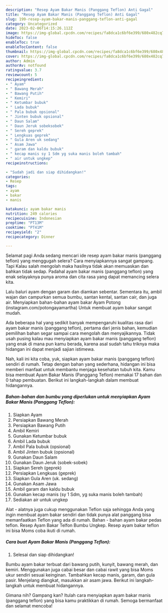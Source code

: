 ```yaml
---
description: "Resep Ayam Bakar Manis (Panggang Teflon) Anti Gagal"
title: "Resep Ayam Bakar Manis (Panggang Teflon) Anti Gagal"
slug: 199-resep-ayam-bakar-manis-panggang-teflon-anti-gagal
category: Uncategorized
date: 2023-02-06T14:15:26.112Z
image: https://img-global.cpcdn.com/recipes/fa8dca1c6bf6e399/680x482cq70/ayam-bakar-manis-panggang-teflon-foto-resep-utama.jpg
hideToc: false
enableToc: true
enableTocContent: false
thumbnail: https://img-global.cpcdn.com/recipes/fa8dca1c6bf6e399/680x482cq70/ayam-bakar-manis-panggang-teflon-foto-resep-utama.jpg
cover: https://img-global.cpcdn.com/recipes/fa8dca1c6bf6e399/680x482cq70/ayam-bakar-manis-panggang-teflon-foto-resep-utama.jpg
author: Admin
authorAv: notfound
ratingvalue: 3.7
reviewcount: 5
recipeingredient:
- " Ayam"
- " Bawang Merah"
- " Bawang Putih"
- " Kemiri"
- " Ketumbar bubuk"
- " Lada bubuk"
- " Pala bubuk opsional"
- " Jinten bubuk opsional"
- " Daun Salam"
- " Daun Jeruk sobeksobek"
- " Sereh geprek"
- " Lengkuas geprek"
- " Gula Aren uk sedang"
- " Asam Jawa"
- " garam dan kaldu bubuk"
- " kecap manis sy 1 Sdm yg suka manis boleh tambah"
- " air untuk ungkep"
recipeinstructions:

- "Sudah jadi dan siap dihidangkan!"
categories:
- Resep
tags:
- ayam
- bakar
- manis

katakunci: ayam bakar manis 
nutrition: 249 calories
recipecuisine: Indonesian
preptime: "PT13M"
cooktime: "PT41M"
recipeyield: "2"
recipecategory: Dinner

---
```



Selamat pagi Anda sedang mencari ide resep ayam bakar manis (panggang teflon) yang menggugah selera? Cara menyiapkannya sangat gampang. Tapi Kalau salah mengolah maka hasilnya tidak akan memuaskan dan bahkan tidak sedap. Padahal ayam bakar manis (panggang teflon) yang enak selayaknya punya aroma dan cita rasa yang dapat memancing selera kita.


Lalu baluri ayam dengan garam dan diamkan sebentar. Sementara itu, ambil wajan dan campurkan semua bumbu, santan kental, santan cair, dan juga air. Menyiapkan bahan-bahan ayam bakar Ayam Potong (instagram.com/potongayamartha) Untuk membuat ayam bakar sangat mudah.

Ada beberapa hal yang sedikit banyak mempengaruhi kualitas rasa dari ayam bakar manis (panggang teflon), pertama dari jenis bahan, kemudian pemilihan bahan segar sampai cara mengolah dan menyajikannya. Tidak usah pusing kalau mau menyiapkan ayam bakar manis (panggang teflon) yang enak di mana pun kamu berada, karena asal sudah tahu triknya maka hidangan ini dapat menjadi sajian istimewa.


Nah, kali ini kita coba, yuk, siapkan ayam bakar manis (panggang teflon) sendiri di rumah. Tetap dengan bahan yang sederhana, hidangan ini bisa memberi manfaat untuk membantu menjaga kesehatan tubuh kita. Kamu bisa membuat Ayam Bakar Manis (Panggang Teflon) memakai 17 bahan dan 0 tahap pembuatan. Berikut ini langkah-langkah dalam membuat hidangannya.

<!--inarticleads1-->

##### Bahan-bahan dan bumbu yang diperlukan untuk menyiapkan Ayam Bakar Manis (Panggang Teflon):

1. Siapkan  Ayam
1. Persiapkan  Bawang Merah
1. Persiapkan  Bawang Putih
1. Ambil  Kemiri
1. Gunakan  Ketumbar bubuk
1. Ambil  Lada bubuk
1. Ambil  Pala bubuk (opsional)
1. Ambil  Jinten bubuk (opsional)
1. Gunakan  Daun Salam
1. Gunakan  Daun Jeruk (sobek-sobek)
1. Siapkan  Sereh (geprek)
1. Persiapkan  Lengkuas (geprek)
1. Siapkan  Gula Aren (uk. sedang)
1. Gunakan  Asam Jawa
1. Ambil  garam dan kaldu bubuk
1. Gunakan  kecap manis (sy 1 Sdm, yg suka manis boleh tambah)
1. Sediakan  air untuk ungkep


Alat - alatnya juga cukup menggunakan Teflon saja sehingga Anda yang ingin membuat ayam bakar sendiri dan tidak punya alat panggang bisa memanfaatkan Teflon yang ada di rumah. Bahan - bahan ayam bakar pedas teflon. Resep Ayam Bakar Telfon Bumbu Ungkep. Resep ayam bakar teflon ini bisa Moms coba ikuti di rumah. 

<!--inarticleads2-->

##### Cara buat Ayam Bakar Manis (Panggang Teflon):


1. Selesai dan siap dihidangkan!

Bumbu ayam bakar terbuat dari bawang putih, kunyit, bawang merah, dan kemiri. Menggunakan juga cabai besar dan cabai rawit yang bisa Moms ukur sendiri sesuai keinginan. Tambahkan kecap manis, garam, dan gula pasir. Menjelang diangkat, masukkan air asam jawa. Berikut ini langkah-langkah untuk membuat hidangannya. 

Gimana nih? Gampang kan? Itulah cara menyiapkan ayam bakar manis (panggang teflon) yang bisa kamu praktikkan di rumah. Semoga bermanfaat dan selamat mencoba!
